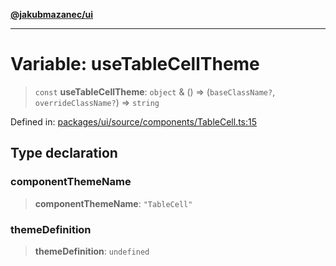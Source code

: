 [**@jakubmazanec/ui**](../README.md)

---

# Variable: useTableCellTheme

> `const` **useTableCellTheme**: `object` & () => (`baseClassName?`, `overrideClassName?`) =>
> `string`

Defined in:
[packages/ui/source/components/TableCell.ts:15](https://github.com/jakubmazanec/tools/blob/5907d31a071e860d7db8b8a00f698d18fe23e18a/packages/ui/source/components/TableCell.ts#L15)

## Type declaration

### componentThemeName

> **componentThemeName**: `"TableCell"`

### themeDefinition

> **themeDefinition**: `undefined`
